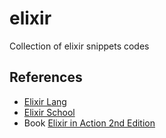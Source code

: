 # elixir

Collection of elixir snippets codes

## References

-   [Elixir Lang](https://elixir-lang.org/getting-started/introduction.html)
-   [Elixir School](https://elixirschool.com/en/)
-   Book [Elixir in Action 2nd Edition](https://www.manning.com/books/elixir-in-action-second-edition)
